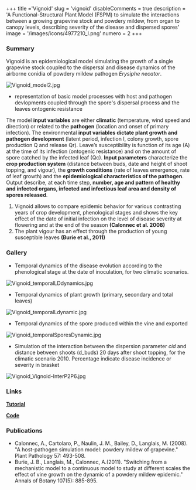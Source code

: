 +++
title ='Vignoid'
slug = 'vignoid'
disableComments = true
description = 'A Functional-Structural Plant Model (FSPM) to simulate the interactions between a growing grapevine stock and powdery mildew, from organ to canopy levels, describing severity of the disease and dispersed spores'
image = '/images/icons/4977210_l.png'
numero = 2
+++


<!--# Vignoid-->

### Summary

Vignoid is an epidemiological model simulating the growth of a single grapevine stock coupled to the dispersal and disease dynamics of the airborne conidia of powdery mildew pathogen *Erysiphe necator*. 
<div style="align: center; width: 60%">
	
  ![Vignoid_model2.jpg](/images/vignoid/model2.jpg)
	
</div>

- representation of basic model processes with host and pathogen devlopments coupled through the spore's dispersal process and the leaves ontogenic resistance

The model **input variables** are either **climatic** (temperature, wind speed and direction) or related to the **pathogen** (location and onset of primary infection). The environmental **input variables dictate plant growth and pathogen development** (latent period, infection I, colony growth, spore production Q and release Qr). Leave’s susceptibility is function of its age (A) at the time of its infection (ontogenic resistance) and on the amount of spore catched by the infected leaf (Qc).
**Input parameters** characterize the **crop production system** (distance between buds, date and height of shoot topping, and vigour), the **growth conditions** (rate of leaves emergence, rate of leaf growth) and the **epidemiological characteristics of the pathogen**.
Output describe, at each time step, **number, age and pattern of healthy and infected organs, infected and infectious leaf area and density of spores released**. 
1.	Vignoid allows to compare epidemic behavior for various contrasting years of crop development, phenological stages and shows the key effect of the date of initial infection on the level of disease severity at flowering and at the end of the season **(Calonnec et al. 2008)**
2.	The plant vigour has an effect through the production of young susceptible leaves **(Burie et al., 2011)**


### Gallery

* Temporal dynamics of the disease evolution according to the phenological stage at the date of inoculation, for two climatic scenarios. 
<div style="align: center; width: 90%">
	
![Vignoid_temporalLDdynamics.jpg](/images/vignoid/temporalLDdynamics.jpg)
	
</div>


* Temporal dynamics of plant growth (primary, secondary and total leaves)
<div style="align: center; width: 70%">

![Vignoid_temporalLdynamic.jpg](/images/vignoid/temporalLdynamic.jpg)
	
</div>

* Temporal dynamics of the spore produced within the vine and exported
<div style="align: center; width: 80%">

![Vignoid_temporalSporesDynamic.jpg](/images/vignoid/temporalSporesDynamic.jpg)
	
</div>

* Simulation of the interaction between the dispersion parameter *cid* and  distance between shoots (d_buds) 20 days after shoot topping, for the climatic scenario 2010. Percentage indicate disease incidence or severity in brasket
<div style="align: center; width: 60%">

![Vignoid_Vignoid-InterP2P6.jpg](/images/vignoid/Vignoid-InterP2P6.jpg)
	
</div>




### Links

[**Tutorial**](https://hydroshoot.readthedocs.io/en/latest/)


[**Code**](https://github.com/openalea/hydroshoot)



### Publications

- Calonnec, A., Cartolaro, P., Naulin, J. M., Bailey, D., Langlais, M. (2008). "A host-pathogen simulation model: powdery mildew of grapevine." Plant Pathology 57: 493-508.
- Burie, J. B., Langlais, M., Calonnec, A.(2011). "Switching from a mechanistic model to a continuous model to study at different scales the effect of vine growth on the dynamic of a powdery mildew epidemic." Annals of Botany 107(5): 885-895.
	


